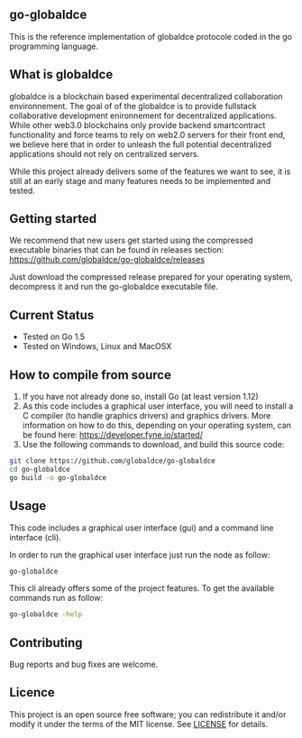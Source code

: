 ## go-globaldce
This is the reference implementation of globaldce protocole coded in the go programming language.

## What is globaldce
globaldce is a blockchain based experimental decentralized collaboration environnement. The goal of of the globaldce is to provide fullstack collaborative development enironnement for decentralized applications. While other web3.0 blockchains only provide backend smartcontract functionality and force teams to rely on web2.0 servers for their front end, we believe here that in order to unleash the full potential decentralized applications should not rely on centralized servers.

While this project already delivers some of the features we want to see, it is still at an early stage and many features needs to be implemented and tested.

## Getting started
We recommend that new users get started using the compressed executable binaries that can be found in releases section:
https://github.com/globaldce/go-globaldce/releases

Just download the compressed release prepared for your operating system, decompress it and run the go-globaldce executable file.

## Current Status
+ Tested on Go 1.5
+ Tested on Windows, Linux and MacOSX

## How to compile from source
1. If you have not already done so, install Go (at least version 1.12)
2. As this code includes a graphical user interface, you will need to install a C compiler (to handle graphics drivers) and graphics drivers. More information on how to do this, depending on your operating system, can be found here:
https://developer.fyne.io/started/
3. Use the following commands to download, and build this source code: 
```bash
git clone https://github.com/globaldce/go-globaldce
cd go-globaldce
go build -o go-globaldce
```

## Usage
This code includes a graphical user interface (gui) and a command line interface (cli). 

In order to run the graphical user interface just run the node as follow:
```bash
go-globaldce
```

This cli already offers some of the project features. To get the available commands run as follow:
```bash
go-globaldce -help
```

## Contributing
Bug reports and bug fixes are welcome.

## Licence
This project is an open source free software; you can redistribute it and/or modify it under the terms of the MIT license.
See [LICENSE](https://github.com/globaldce/go-globaldce/blob/main/LICENSE) for details. 
